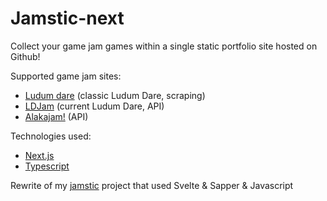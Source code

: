 # Jamstic-next

Collect your game jam games within a single static portfolio site hosted on Github!

Supported game jam sites:
- [Ludum dare](https://ludumdare.com) (classic Ludum Dare, scraping)
- [LDJam](https://ldjam.com/) (current Ludum Dare, API)
- [Alakajam!](https://alakajam.com/) (API)

Technologies used:
- [Next.js](https://nextjs.org/)
- [Typescript](https://www.typescriptlang.org/)

Rewrite of my [jamstic](https://github.com/bradur/jamstic) project that used Svelte & Sapper & Javascript 